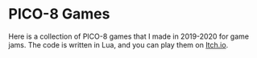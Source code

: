 # PICO-8 Games

Here is a collection of PICO-8 games that I made in 2019-2020 for game jams. The code is written in Lua, and you can play them on [Itch.io](https://micha31r.itch.io/).

